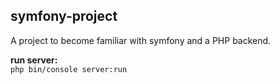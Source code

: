 ## symfony-project

A project to become familiar with symfony and a PHP backend. 

**run server:**  
`php bin/console server:run`
